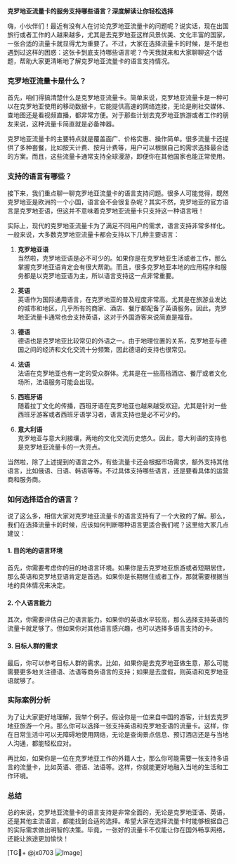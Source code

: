 **克罗地亚流量卡的服务支持哪些语言？深度解读让你轻松选择**

嗨，小伙伴们！最近有没有人在讨论克罗地亚流量卡的问题呢？说实话，现在出国旅行或者工作的人越来越多，尤其是去克罗地亚这样风景优美、文化丰富的国家，一张合适的流量卡就显得尤为重要了。不过，大家在选择流量卡的时候，是不是也遇到过这样的困惑：这张卡到底支持哪些语言呢？今天我就来和大家聊聊这个话题，帮助大家更清晰地了解克罗地亚流量卡的语言支持情况。

### 克罗地亚流量卡是什么？

首先，咱们得搞清楚什么是克罗地亚流量卡。简单来说，克罗地亚流量卡是一种可以在克罗地亚使用的移动数据卡，它能提供高速的网络连接，无论是刷社交媒体、查地图还是看视频直播，都非常方便。对于那些计划去克罗地亚旅游或者工作的朋友来说，这种流量卡简直就是必备神器。

克罗地亚流量卡的主要特点就是覆盖面广、价格实惠、操作简单。很多流量卡还提供了多种套餐，比如按天计费、按月计费等，用户可以根据自己的需求选择最合适的方案。而且，这些流量卡通常支持全球漫游，即便你在其他国家也能正常使用。

### 支持的语言有哪些？

接下来，我们重点聊一聊克罗地亚流量卡的语言支持问题。很多人可能觉得，既然克罗地亚是欧洲的一个小国，语言会不会很复杂呢？其实不然，克罗地亚的官方语言是克罗地亚语，但这并不意味着克罗地亚流量卡只支持这一种语言哦！

实际上，现代的克罗地亚流量卡为了满足不同用户的需求，语言支持非常多样化。一般来说，大多数克罗地亚流量卡都会支持以下几种主要语言：

1. **克罗地亚语**  
   当然啦，克罗地亚语是必不可少的。如果你是在克罗地亚生活或者工作，那么掌握克罗地亚语肯定会有很大帮助。而且，很多克罗地亚本地的应用程序和服务都是以克罗地亚语为主，所以语言支持这一点非常重要。

2. **英语**  
   英语作为国际通用语言，在克罗地亚的普及程度非常高。尤其是在旅游业发达的城市和地区，几乎所有的商家、酒店、餐厅都配备了英语服务。因此，克罗地亚流量卡通常也会支持英语，这对于外国游客来说简直是福音。

3. **德语**  
   德语也是克罗地亚比较常见的外语之一。由于地理位置的关系，克罗地亚与德国之间的经济和文化交流十分频繁，因此德语的支持也很常见。

4. **法语**  
   法语在克罗地亚也有一定的受众群体。尤其是在一些高档酒店、餐厅或者文化场所，法语服务可能会出现。

5. **西班牙语**  
   随着拉丁文化的传播，西班牙语在克罗地亚也越来越受欢迎。尤其是针对一些西班牙游客或者西班牙语学习者，语言支持也是必不可少的。

6. **意大利语**  
   克罗地亚与意大利接壤，两地的文化交流历史悠久。因此，意大利语的支持也是克罗地亚流量卡的一大亮点。

当然啦，除了上述提到的语言之外，有些流量卡还会根据市场需求，额外支持其他语言，比如俄语、日语、韩语等等。不过具体支持哪些语言，还是要看具体的运营商和服务商。

### 如何选择适合的语言？

说了这么多，相信大家对克罗地亚流量卡的语言支持有了一个大致的了解。那么，我们在选择流量卡的时候，应该如何判断哪种语言更适合我们呢？这里给大家几点建议：

#### 1. 目的地的语言环境  
首先，你需要考虑你的目的地语言环境。如果你是去克罗地亚旅游或者短期居住，那么英语和克罗地亚语肯定是首选。如果你是长期居住或者工作，那就需要根据当地的具体情况来决定。

#### 2. 个人语言能力  
其次，你需要评估自己的语言能力。如果你的英语水平较高，那么选择支持英语的流量卡就足够了。但如果你对其他语言感兴趣，也可以选择多语言支持的卡。

#### 3. 目标人群的需求  
最后，你可以参考目标人群的需求。比如，如果你是去克罗地亚做生意，那么可能需要更多地关注德语、法语等商务语言的支持；如果是去度假，则英语和克罗地亚语就够了。

### 实际案例分析

为了让大家更好地理解，我举个例子。假设你是一位来自中国的游客，计划去克罗地亚旅游一个月。那么你可以选择一张支持英语和克罗地亚语的流量卡。这样，你在日常生活中可以无障碍地使用网络，无论是查询景点信息、预订酒店还是与当地人沟通，都能轻松应对。

再比如，如果你是一位在克罗地亚工作的外籍人士，那么你可能需要一张支持多语言的流量卡，比如英语、德语、法语等。这样，你就能更好地融入当地的生活和工作环境。

### 总结

总的来说，克罗地亚流量卡的语言支持是非常全面的，无论是克罗地亚语、英语，还是其他主流语言，都能找到合适的选择。希望大家在选择流量卡时能够根据自己的实际需求做出明智的决策。毕竟，一张好的流量卡不仅能让你在国外畅享网络，还能让旅途更加愉快！

[TG💪+ @jx0703 ![Image](https://github.com/user-attachments/assets/dbca1d08-cadb-493c-b0ec-ad6f7a83f270)]